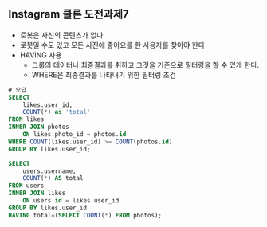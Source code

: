 ## Instagram 클론 도전과제7

- 로봇은 자신의 콘텐츠가 없다
- 로봇일 수도 있고 모든 사진에 좋아요를 한 사용자를 찾아야 한다
- HAVING 사용
  - 그룹의 데이터나 최종결과를 취하고 그것을 기준으로 필터링을 할 수 있게 한다.
  - WHERE은 최종결과를 나타내기 위한 필터링 조건

```sql
# 오답
SELECT
    likes.user_id,
    COUNT(*) as 'total'
FROM likes
INNER JOIN photos
    ON likes.photo_id = photos.id
WHERE COUNT(likes.user_id) >= COUNT(photos.id)
GROUP BY likes.user_id;

SELECT
    users.username,
    COUNT(*) AS total
FROM users
INNER JOIN likes
    ON users.id = likes.user_id
GROUP BY likes.user_id
HAVING total=(SELECT COUNT(*) FROM photos);
```
